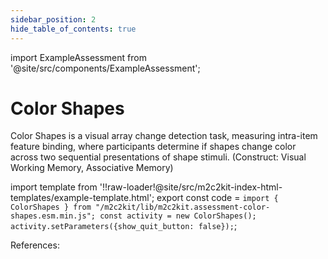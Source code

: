 ```yaml
---
sidebar_position: 2
hide_table_of_contents: true
---
```


import ExampleAssessment from '@site/src/components/ExampleAssessment';

# Color Shapes

Color Shapes is a visual array change detection task, measuring intra-item feature binding, where participants determine if shapes change color across two sequential presentations of shape stimuli. (Construct: Visual Working Memory, Associative Memory)

import template from '!!raw-loader!@site/src/m2c2kit-index-html-templates/example-template.html';
export const code = `import { ColorShapes } from "/m2c2kit/lib/m2c2kit.assessment-color-shapes.esm.min.js";
const activity = new ColorShapes();
activity.setParameters({show_quit_button: false});`;

<ExampleAssessment template={template} code={code}/>

References:
